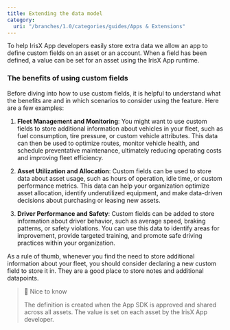 ```yaml
---
title: Extending the data model
category:
  uri: "/branches/1.0/categories/guides/Apps & Extensions"
---
```



To help IrisX App developers easily store extra data we allow an app to define custom fields on an asset or an account. When a field has been defined, a value can be set for an asset using the IrisX App runtime.


### The benefits of using custom fields
Before diving into how to use custom fields, it is helpful to understand what the benefits are and in which scenarios to consider using the feature. Here are a few examples:


 1. **Fleet Management and Monitoring**: You might want to use custom fields to store additional information about vehicles in your fleet, such as fuel consumption, tire pressure, or custom vehicle attributes. This data can then be used to optimize routes, monitor vehicle health, and schedule preventative maintenance, ultimately reducing operating costs and improving fleet efficiency.

2.  **Asset Utilization and Allocation**: Custom fields can be used to store data about asset usage, such as hours of operation, idle time, or custom performance metrics. This data can help your organization optimize asset allocation, identify underutilized equipment, and make data-driven decisions about purchasing or leasing new assets.

 3. **Driver Performance and Safety**: Custom fields can be added to store information about driver behavior, such as average speed, braking patterns, or safety violations. You can use this data to identify areas for improvement, provide targeted training, and promote safe driving practices within your organization.

As a rule of thumb, whenever you find the need to store additional information about your fleet, you should consider declaring a new custom field to store it in. They are a good place to store notes and additional datapoints.

> 📘 Nice to know
> 
> The definition is created when the App SDK is approved and shared across all assets. The value is set on each asset by the IrisX App developer.
